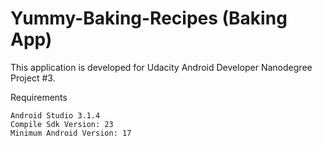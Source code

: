 # Yummy-Baking-Recipes (Baking App)

This application is developed for Udacity Android Developer Nanodegree Project #3.

Requirements

    Android Studio 3.1.4
    Compile Sdk Version: 23
    Minimum Android Version: 17
